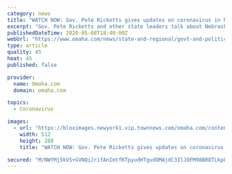 ```yaml
---
category: news
title: "WATCH NOW: Gov. Pete Ricketts gives updates on coronavirus in Nebraska"
excerpt: "Gov. Pete Ricketts and other state leaders talk about Nebraska's coronavirus response at 2 p.m. Friday."
publishedDateTime: 2020-05-08T18:40:00Z
webUrl: "https://www.omaha.com/news/state-and-regional/govt-and-politics/watch-now-gov-pete-ricketts-gives-updates-on-coronavirus-in-nebraska/article_7f5ff55b-c038-5ae8-a53d-133b15c56c8e.html"
type: article
quality: 45
heat: 45
published: false

provider:
  name: Omaha.com
  domain: omaha.com

topics:
  - Coronavirus

images:
  - url: "https://bloximages.newyork1.vip.townnews.com/omaha.com/content/tncms/assets/v3/editorial/7/f5/7f5ff55b-c038-5ae8-a53d-133b15c56c8e/5eb5a6a6358f1.preview.jpg?crop=512%2C288%2C0%2C26&resize=512%2C288&order=crop%2Cresize"
    width: 512
    height: 288
    title: "WATCH NOW: Gov. Pete Ricketts gives updates on coronavirus in Nebraska"

secured: "M/NWYMj5kVS+GVNQiJrifAnImtfKTpyudHTgudOMAjdC3IlJOFM98BR8TLkpLwuPZgyqNGpBfCzoBT9wYOjs34wRXMRTaLUVMIuv3oW7stOqDCib6ko05JRqAEGXUW+CM0mdjhRmfiWHaUTvYv5ICDX0u/I1MGN8UaaQ+EzztMcacfsM4aWt3sH4vtwxPA+BTMck5KaUJQeVv0IxHp+eBDw7zxUPJZZqIrOZKfBNpthlLlXHy5YsQZJ0J122o+8XyR5gs3QkBsLmirFpfCLAY1TtVfbzulgRAlp3rLDlxnCq5u6oV3dvVcyQlG7zCJH+;mKboG8tmy3WAi39KPd6STQ=="
---
```


